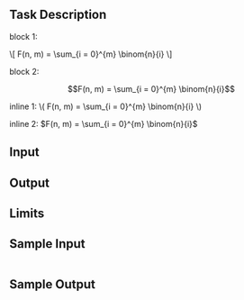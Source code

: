 ## Task Description ##

block 1:

\\[ F(n, m) = \sum_{i = 0}^{m} \binom{n}{i} \\]

block 2:

$$F(n, m) = \sum_{i = 0}^{m} \binom{n}{i}$$

inline 1: \\( F(n, m) = \sum_{i = 0}^{m} \binom{n}{i} \\)

inline 2: $F(n, m) = \sum_{i = 0}^{m} \binom{n}{i}$

## Input ##

## Output ##

## Limits ##

## Sample Input ##
```

```

## Sample Output ##
```

```